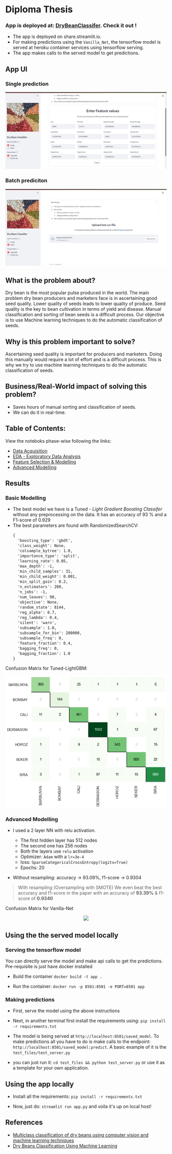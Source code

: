 # Diploma Thesis

### App is deployed at: [DryBeanClassifer](https://share.streamlit.io/abhiswain97/drybeanclassification/app.py). Check it out !

- The app is deployed on share.streamlit.io.
- For making predictions using the `Vanilla_Net`, the tensorflow model is served at heroku container services using tensorflow serving.
- The app makes calls to the served model to get predictions.

## App UI

### Single prediction

<p align="center">
  <img src="images/App_single.png">
</p>


### Batch prediciton

<p align="center">
  <img src="images/App_batch.png">
</p>


## What is the problem about?

  Dry bean is the most popular pulse produced in the world. The main problem dry bean
  producers and marketers face is in ascertaining good seed quality. Lower quality of
  seeds leads to lower quality of produce. Seed quality is the key to bean cultivation in
  terms of yield and disease. Manual classification and sorting of bean seeds is a difficult
  process. Our objective is to use Machine learning techniques to do the automatic
  classification of seeds.

## Why is this problem important to solve?

  Ascertaining seed quality is important for producers and marketers. Doing this manually
  would require a lot of effort and is a difficult process. This is why we try to use machine
  learning techniques to do the automatic classification of seeds.
  
## Business/Real-World impact of solving this problem?
  - Saves hours of manual sorting and classification of seeds.
  - We can do it in real-time.


## Table of Contents:

View the noteboks phase-wise following the links:

- [Data Acquisition](https://github.com/Abhiswain97/PGD_thesis/blob/master/Phase-1-Documentation-notebook.ipynb) 
- [EDA - Exploratory Data Analysis](https://github.com/Abhiswain97/PGD_thesis/blob/master/Phase-2-EDA.ipynb)
- [Feature Selection & Modelling](https://github.com/Abhiswain97/PGD_thesis/blob/master/Phase-3-Feature-Selection-and-Modelling%20.ipynb)
- [Advanced Modelling](https://github.com/Abhiswain97/PGD_thesis/blob/master/Phase-4-TF-NN.ipynb)

## Results

### Basic Modelling

- The best model we have is a Tuned - *Light Gradient Boosting Classifer* without any preprocessing on the data. It has an accuracy of 93 % and a F1-score of 0.929
- The best parameters are found with RandomizedSearchCV: 
  ```
  {
    'boosting_type': 'gbdt',
    'class_weight': None,
    'colsample_bytree': 1.0,
    'importance_type': 'split',
    'learning_rate': 0.05,
    'max_depth': -1,
    'min_child_samples': 31,
    'min_child_weight': 0.001,
    'min_split_gain': 0.2,
    'n_estimators': 200,
    'n_jobs': -1,
    'num_leaves': 90,
    'objective': None,
    'random_state': 8144,
    'reg_alpha': 0.7,
    'reg_lambda': 0.4,
    'silent': 'warn',
    'subsample': 1.0,
    'subsample_for_bin': 200000,
    'subsample_freq': 0,
    'feature_fraction': 0.4,
    'bagging_freq': 0,
    'bagging_fraction': 1.0
  }
  ```

Confusion Matrix for Tuned-LightGBM:

<p align="center">
  <img src="ML_results/CF_Tuned_LightGBM_without_trans.png">
</p>

### Advanced Modelling

- I used a 2 layer NN with relu activation.
  - The first hidden layer has 512 nodes
  - The second one has 256 nodes
  - Both the layers use `relu` activation
  - Optimizer: `Adam` with a `lr=3e-4`
  - loss: `SparseCategoricalCrossEntropy(logits=True)`
  - Epochs: 20

- Without resampling: accuracy -> 93.09%, f1-score -> 0.9304 

> With resampling (Oversampling with SMOTE) We even beat the best accuracy and f1-score in the paper with an accuracy of **93.39%** & f1-score of **0.9340**

Confusion Matrix for Vanilla-Net

<p align="center">
  <img src="https://raw.githubusercontent.com/Abhiswain97/DryBeanClassification/master/ML_results/Confusion_matrix_Vanilla_Net_SMOTE.png">
</p>

## Using the the served model locally

### Serving the tensorflow model

You can directly serve the model and make api calls to get the predictions. Pre-requisite is just have docker installed

- Build the container `docker build -t app .`

- Run the container: `docker run -p 8501:8501 -e PORT=8501 app`
  
### Making predictions

- First, serve the model using the above instructions

- Next, in another terminal first install the requirements using: `pip install -r requirements.txt`

- The model is being served at `http://localhost:8501/saved_model`. To make predictions all you have to do is make calls to the endpoint: `http://localhost:8501/saved_model:predict`. A basic example of it is the `test_files/test_server.py`

- you can just run it: `cd test_files && python test_server.py` or use it as a template for your own application.

## Using the app locally

- Install all the requirements: `pip install -r requirements.txt`

- Now, just do: `streamlit run app.py` and voila it's up on local host! 


## References

- [Multiclass classification of dry beans using computer vision and machine learning techniques](https://www.sciencedirect.com/science/article/abs/pii/S0168169919311573)
- [Dry Beans Classification Using Machine Learning](http://ceur-ws.org/Vol-2951/paper3.pdf)
